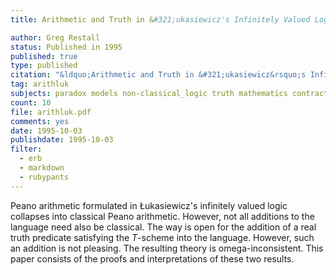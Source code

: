 ```yaml
---
title: Arithmetic and Truth in &#321;ukasiewicz's Infinitely Valued Logic

author: Greg Restall
status: Published in 1995
published: true
type: published
citation: "&ldquo;Arithmetic and Truth in &#321;ukasiewicz&rsquo;s Infinitely Valued Logic,&rdquo; <em>Logique et Analyse,</em> 36 (1993) 25&ndash;38 (published in 1995)."
tag: arithluk
subjects: paradox models non-classical_logic truth mathematics contraction self-reference
count: 10
file: arithluk.pdf
comments: yes
date: 1995-10-03
publishdate: 1995-10-03
filter:
  - erb
  - markdown
  - rubypants
---
```

Peano arithmetic formulated in &#321;ukasiewicz's infinitely valued logic collapses into classical Peano arithmetic. However, not all additions to the language need also be classical. The way is open for the addition of a real truth predicate satisfying the <em>T</em>-scheme into the language. However, such an addition is not pleasing. The resulting theory is omega-inconsistent. This paper consists of the proofs and interpretations of these two results.
